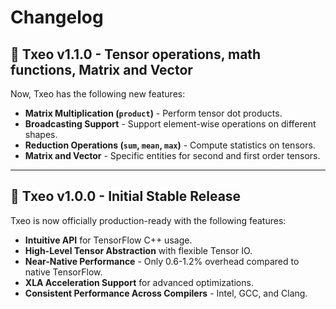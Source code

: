 
# Changelog

## 🚀 Txeo v1.1.0 - Tensor operations, math functions, Matrix and Vector

Now, Txeo has the following new features:

- **Matrix Multiplication (`product`)** - Perform tensor dot products.
- **Broadcasting Support** - Support element-wise operations on different shapes.
- **Reduction Operations (`sum`, `mean`, `max`)** - Compute statistics on tensors.
- **Matrix and Vector** - Specific entities for second and first order tensors.

---

## 🚀 Txeo v1.0.0 - Initial Stable Release

Txeo is now officially production-ready with the following features:

- **Intuitive API** for TensorFlow C++ usage.
- **High-Level Tensor Abstraction** with flexible Tensor IO.
- **Near-Native Performance** - Only 0.6-1.2% overhead compared to native TensorFlow.
- **XLA Acceleration Support** for advanced optimizations.
- **Consistent Performance Across Compilers** - Intel, GCC, and Clang.